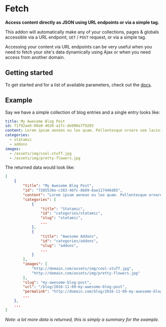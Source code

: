 # Fetch

**Access content directly as JSON using URL endpoints or via a simple tag.**

This addon will automatically make any of your collections, pages & globals accessible via a URL endpoint, `GET` / `POST` request, or via a simple tag.

Accessing your content via URL endpoints can be very useful when you need to fetch your site's data dynamically using Ajax or when you need access from another domain.

## Getting started

To get started and for a list of available parameters, check out the [docs](https://statamic.com/marketplace/addons/fetch/docs).

## Example

Say we have a simple collection of blog entries and a single entry looks like:

```yaml
title: My Awesome Blog Post
id: f1f92ae6-00a8-4626-a1fc-de900a7f9203
content: Lorem ipsum aenean eu leo quam. Pellentesque ornare sem lacinia quam venenatis vestibulum.
categories:
  - statamic
  - addons
images:
  - /assets/img/cool-stuff.jpg
  - /assets/img/pretty-flowers.jpg
```

The returned data would look like:

```json
[
    {
        "title": "My Awesome Blog Post",
        "id": "7285536e-c383-46fc-8b09-8ae117446d85",
        "content": "Lorem ipsum aenean eu leo quam. Pellentesque ornare sem lacinia quam venenatis vestibulum.",
        "categories": [
            {
                "title": "Statamic",
                "id": "categories/statamic",
                "slug": "statamic",
                ...
            },
            {
                "title": "Awesome Addons",
                "id": "categories/addons",
                "slug": "addons",
                ...
            }
        ],
        "images": [
            "http://domain.com/assets/img/cool-stuff.jpg",
            "http://domain.com/assets/img/pretty-flowers.jpg"
        ],
        "slug": "my-awesome-blog-post",
        "url": "/blog/2016-11-09-my-awesome-blog-post",
        "permalink": "http://domain.com/blog/2016-11-09-my-awesome-blog-post",
        ...
    },
    ...
]
```

*Note: a lot more data is returned, this is simply a summary for the example.*
